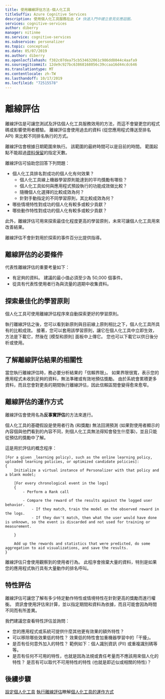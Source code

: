 ```yaml
---
title: 使用離線評估方法-個人化工具
titleSuffix: Azure Cognitive Services
description: 使用個人化工具服務在此 C# 快速入門中建立意見反應迴圈。
services: cognitive-services
author: diberry
manager: nitinme
ms.service: cognitive-services
ms.subservice: personalizer
ms.topic: conceptual
ms.date: 05/07/2019
ms.author: diberry
ms.openlocfilehash: f382c07dea75cb534632061c986dd8044c4aafa9
ms.sourcegitcommit: 12de9c927bc63868168056c39ccaa16d44cdc646
ms.translationtype: MT
ms.contentlocale: zh-TW
ms.lasthandoff: 10/17/2019
ms.locfileid: "72515578"
---
```

# <a name="offline-evaluation"></a>離線評估

離線評估是可讓您測試及評估個人化工具服務效用的方法，而這不會變更您的程式碼或影響使用者體驗。 離線評估會使用過去的資料 (從您應用程式傳送至排名 API) 來比較不同排名執行的方式。

離線評估會根據日期範圍來執行。 該範圍的最終時間可以是目前的時間。 範圍起點不能超過[資料保留](how-to-settings.md)的指定天數。

離線評估可協助您回答下列問題：

* 個人化工具排名對成功的個人化有何效果？
    * 個人化工具線上機器學習原則能達到的平均獎勵有哪些？
    * 個人化工具如何與應用程式預設執行的功能成效做比較？
    * 隨機個人化選擇的比較成效為何？
    * 針對手動指定的不同學習原則，其比較成效為何？
* 哪些情境特性對成功的個人化有較多或較少貢獻？
* 哪些動作特性對成功的個人化有較多或較少貢獻？

此外，離線評估可用來探索最佳化程度更高的學習原則，未來可讓個人化工具用來改善結果。

離線評估不會針對用於探索的事件百分比提供指導。

## <a name="prerequisites-for-offline-evaluation"></a>離線評估的必要條件

代表性離線評估的重要考量如下：

* 有足夠的資料。 建議的最小值必須至少為 50,000 個事件。
* 從具有代表性使用者行為與流量的週期中收集資料。

## <a name="discovering-the-optimized-learning-policy"></a>探索最佳化的學習原則

個人化工具可使用離線評估程序來自動探索更好的學習原則。

執行離線評估之後，您可以看到新原則與目前線上原則相比之下，個人化工具所具有的比較成效。 接著，您可以套用該學習原則，讓它在個人化工具中立即生效，方法是下載它，然後在 [模型和原則] 面板中上傳它。 您也可以下載它以供日後分析或使用。

## <a name="understanding-the-relevance-of-offline-evaluation-results"></a>了解離線評估結果的相關性

當您執行離線評估時，務必要分析結果的「信賴界限」。 如果界限很寬，表示您的應用程式未收到足夠的資料，無法準確或有效地預估獎勵。 由於系統會累積更多資料，而且您會對更長的期間執行離線評估，因此信賴區間會變得愈來愈窄。

## <a name="how-offline-evaluations-are-done"></a>離線評估的運作方式

離線評估會使用名為**反事實評估**的方法來進行。 

個人化工具的基礎假設是使用者行為 (和獎勵) 無法回溯預測 (如果對使用者顯示的內容個與他們看到的內容不同，則個人化工具無法得知會發生什麼事)，並且只能從預估的獎勵中了解。 

這是用於評估的概念程序：

```
[For a given _learning policy), such as the online learning policy, uploaded learning policies, or optimized candidate policies]:
{
    Initialize a virtual instance of Personalizer with that policy and a blank model;

    [For every chronological event in the logs]
    {
        - Perform a Rank call
    
        - Compare the reward of the results against the logged user behavior.
            - If they match, train the model on the observed reward in the logs.
            - If they don't match, then what the user would have done is unknown, so the event is discarded and not used for training or measurement.
        
    }

    Add up the rewards and statistics that were predicted, do some aggregation to aid visualizations, and save the results.
}
```

離線評估只會使用觀察到的使用者行為。 此程序會捨棄大量的資料，特別是如果您的應用程式執行具有大量動作的排名呼叫。


## <a name="evaluation-of-features"></a>特性評估

離線評估可讓您了解有多少特定動作特性或情境特性在針對更高的獎勵而進行權衡。 資訊會使用評估來計算，並以指定期間和資料為依據，而且可能會因為時間不同而有所差異。

我們建議您查看特性評估並詢問：

* 您的應用程式或系統可提供什麼其他更有效果的額外特性？
* 可以移除哪些效果低的特性？ 效果低的特性會加重機器學習中的「干擾」。
* 是否有任何意外加入的特性？ 範例如下：個人識別資訊 (PII) 或重複識別碼等等。
* 是否有任何不可用的特性，也就是因為法規或責任考量而不應該用來個人化的特性？ 是否有可以取代不可用特性的特性 (也就是即近似或相關的特性)？


## <a name="next-steps"></a>後續步驟

[設定個人化工具](how-to-settings.md)
[執行離線評估](how-to-offline-evaluation.md)瞭解[個人化工具的運作方式](how-personalizer-works.md)
